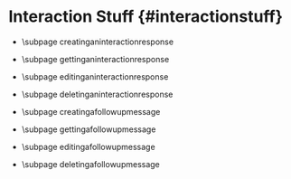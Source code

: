 Interaction Stuff {#interactionstuff}
============
- \subpage creatinganinteractionresponse

- \subpage gettinganinteractionresponse

- \subpage editinganinteractionresponse

- \subpage deletinganinteractionresponse

- \subpage creatingafollowupmessage

- \subpage gettingafollowupmessage

- \subpage editingafollowupmessage

- \subpage deletingafollowupmessage